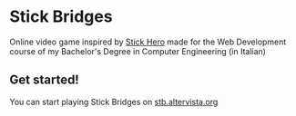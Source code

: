 # Stick Bridges
Online video game inspired by [Stick Hero](https://itunes.apple.com/us/app/stick-hero/id918338898?mt=8) made for the Web Development course of my Bachelor's Degree in Computer Engineering (in Italian)

## Get started!
You can start playing Stick Bridges on [stb.altervista.org](http://stb.altervista.org/)

